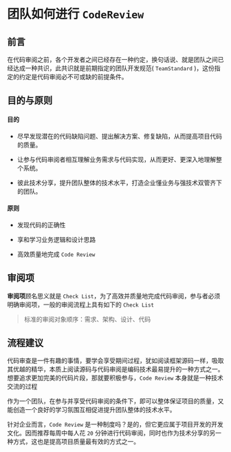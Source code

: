 # 团队如何进行 `CodeReview`

## 前言

在代码审阅之前，各个开发者之间已经存在一种约定，换句话说、就是团队之间已经达成一种共识，此共识就是前期指定的团队开发规范( `TeamStandard` )，这份指定的约定是代码审阅必不可或缺的前提条件。


## 目的与原则

#### 目的

- 尽早发现潜在的代码缺陷问题、提出解决方案、修复缺陷，从而提高项目代码的质量。

- 让参与代码审阅者相互理解业务需求与代码实现，从而更好、更深入地理解整个系统。

- 彼此技术分享，提升团队整体的技术水平，打造企业懂业务与强技术双管齐下的团队。

#### 原则

- 发现代码的正确性

- 享和学习业务逻辑和设计思路

- 高效质量地完成 `Code Review`


## 审阅项

**审阅项**顾名思义就是 `Check List`，为了高效并质量地完成代码审阅，参与者必须明确审阅项，一般的审阅流程上具有如下的  `Check List` 

> 标准的审阅对象顺序：需求、架构、设计、代码



## 流程建议


代码审查是一件有趣的事情，要学会享受期间过程，犹如阅读框架源码一样，吸取其优越的精华，本质上阅读源码与代码审阅是编码技术最易提升的一种方式之一。想要追求更加完美的代码片段，那就要积极参与，`Code Review` 本身就是一种技术交流的过程

作为一个团队，在参与并享受代码审阅的条件下，即可以整体保证项目的质量，又能创造一个良好的学习氛围互相促进提升团队整体的技术水平。

针对企业而言，`Code Review` 是一种制度吗？是的，但它更应属于项目开发的开发文化。因而推荐每周中每人花 `20` 分钟进行代码审阅，同时也作为技术分享的另一种方式，这也是提高项目质量最有效的方式之一。

